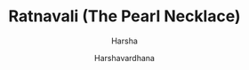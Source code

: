 ---
title: "Ratnavali (The Pearl Necklace)"
author: ["Harsha", "Harshavardhana"]
year: 640
language: ["Sanskrit", "English"]
genre: ["Drama", "Classical Literature", "Sanskrit Drama", "Romantic Comedy"]
description: "Harsha's Ratnavali represents Sanskrit drama's finest romantic comedy, a four-act natika (minor drama) featuring mistaken identity, disguise, and intrigue revolving around Princess Ratnavali's love for King Udayana. Composed by Emperor Harshavardhana during his remarkable reign (606-647 CE) when he balanced statecraft with literary creation, this sophisticated comedy transforms folk narrative about Udayana's romantic entanglements into elegant theater demonstrating the erotic (shringara) and comic (hasya) rasas. The plot centers on King Udayana of Kaushambi, already married to Queen Vasavadatta, whose minister arranges his marriage to Ratnavali, princess of Simhala (Ceylon), to strengthen political alliances. When Ratnavali arrives shipwrecked and disguised as the maid Sagarika, Udayana falls in love unknowingly with his betrothed, creating delightful dramatic irony. Through clever manipulation by the vidushaka (jester) Vasantaka and chamberlain Yaugandharayana, involving a portrait, a pearl necklace, jealousy, disguise, and eventual revelation, the play resolves with Udayana's polygamous marriage to both queens. Beyond its entertaining surface, Ratnavali demonstrates Harsha's dramatic craftsmanship: witty dialogue, intricate plotting, psychological insight into jealousy and desire, and sophisticated use of mistaken identity conventions while exploring themes of beauty, love at first sight versus arranged marriage, and courtly intrigue. The play influenced later romantic comedies throughout Indian dramatic literature and reveals the Gupta-Harsha period's theatrical sophistication."
collections: ['sanskrit-drama', 'classical-literature', 'sanskrit-drama']
sources:
  - name: "Internet Archive (Various Sanskrit editions)"
    url: "https://archive.org/details/ratnavali00hars"
    type: "other"
  - name: "Internet Archive (Sanskrit text with commentary)"
    url: "https://archive.org/details/in.ernet.dli.2015.406806"
    type: "other"
references:
  - name: "Wikipedia: Ratnavali"
    url: "https://en.wikipedia.org/wiki/Ratnavali"
    type: "wikipedia"
  - name: "Wikipedia: Harsha"
    url: "https://en.wikipedia.org/wiki/Harsha"
    type: "wikipedia"
  - name: "Wikipedia: Sanskrit drama"
    url: "https://en.wikipedia.org/wiki/Sanskrit_drama"
    type: "wikipedia"
  - name: "Wikipedia: Udayana"
    url: "https://en.wikipedia.org/wiki/Udayana"
    type: "wikipedia"
  - name: "Wikipedia: Indian comedy"
    url: "https://en.wikipedia.org/wiki/Indian_comedy"
    type: "wikipedia"
  - name: "Open Library: Ratnavali (The Pearl Necklace) year"
    url: "https://openlibrary.org/search?q=Ratnavali+The+Pearl+Necklace+year+640+Harsha"
    type: "other"
featured: true
publishDate: 2025-10-30
tags: ['classical-literature', 'drama']
---